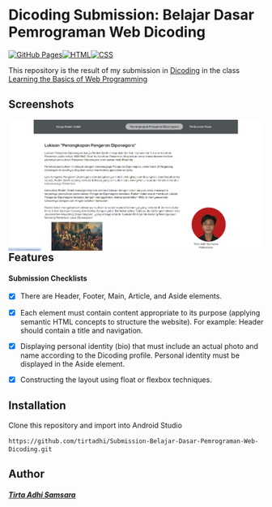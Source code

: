 # Dicoding Submission: Belajar Dasar Pemrograman Web Dicoding
[![GitHub Pages](https://img.shields.io/badge/GitHub_Pages-181717.svg?&style=flat&logo=github&logoColor=white)](https://tirtadhi.github.io/)[![HTML](https://img.shields.io/badge/HTML5-E34F26.svg?style=flat&logo=html5&logoColor=white)](https://www.w3.org/html/)[![CSS](https://img.shields.io/badge/CSS3-1572B6.svg?style=flat&logo=css3&logoColor=white)](https://www.w3.org/Style/CSS/)


This repository is the result of my submission in [Dicoding](https://www.dicoding.com) in the class [Learning the Basics of Web Programming](https://www.dicoding.com/academies/123/)

## Screenshots
<img src="https://raw.githubusercontent.com/tirtadhi/Submission-Belajar-Dasar-Pemrograman-Web-Dicoding/main/Screen.png"
     alt="Homepage when in list form"
     style="float: left; margin-right: 10px;"
     width="500" />

 ## Features
#### Submission Checklists
- [x] There are Header, Footer, Main, Article, and Aside elements.
- [x] Each element must contain content appropriate to its purpose (applying semantic HTML concepts to structure the website).
For example: Header should contain a title and navigation.
- [x] Displaying personal identity (bio) that must include an actual photo and name according to the Dicoding profile. Personal identity must be displayed in the Aside element.
- [x] Constructing the layout using float or flexbox techniques.


## Installation
Clone this repository and import into Android Studio
```
https://github.com/tirtadhi/Submission-Belajar-Dasar-Pemrograman-Web-Dicoding.git
```


## Author
##### [Tirta Adhi Samsara](https://www.linkedin.com/in/tirtaadhisamsara/)
